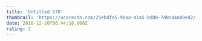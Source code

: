 ```yaml
---
title: 'Untitled 570'
thumbnail: 'https://ucarecdn.com/25ebdfa5-98aa-41a5-bd8b-7d0c44a09ed2/'
date: 2018-12-20T06:44:16.000Z
rating: 2
---
```

